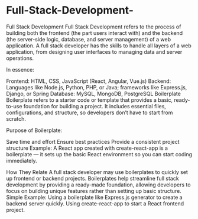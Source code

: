 # Full-Stack-Development-
Full Stack Development
Full Stack Development refers to the process of building both the frontend (the part users interact with) and the backend (the server-side logic, database, and server management) of a web application. A full stack developer has the skills to handle all layers of a web application, from designing user interfaces to managing data and server operations.

In essence:  

Frontend: HTML, CSS, JavaScript (React, Angular, Vue.js)
Backend: Languages like Node.js, Python, PHP, or Java; frameworks like Express.js, Django, or Spring
Database: MySQL, MongoDB, PostgreSQL
Boilerplate
Boilerplate refers to a starter code or template that provides a basic, ready-to-use foundation for building a project. It includes essential files, configurations, and structure, so developers don’t have to start from scratch.

Purpose of Boilerplate:

Save time and effort
Ensure best practices
Provide a consistent project structure
Example:
A React app created with create-react-app is a boilerplate — it sets up the basic React environment so you can start coding immediately.

How They Relate
A full stack developer may use boilerplates to quickly set up frontend or backend projects.
Boilerplates help streamline full stack development by providing a ready-made foundation, allowing developers to focus on building unique features rather than setting up basic structure.
Simple Example:
Using a boilerplate like Express.js generator to create a backend server quickly.
Using create-react-app to start a React frontend project.
